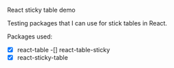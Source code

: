 React sticky table demo

Testing packages that I can use for stick tables in React.

Packages used:
-[x] react-table
-[] react-table-sticky
-[x] react-sticky-table 